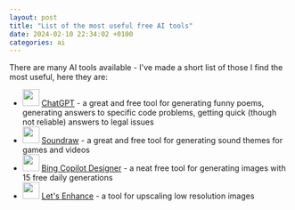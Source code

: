 ```yaml
---
layout: post
title: "List of the most useful free AI tools"
date: 2024-02-10 22:34:02 +0100
categories: ai
---
```


There are many AI tools available - I've made a short list of those I find the most useful, here they are:

- <img width=30 height=30 src="/blog/assets/chatgpt.webp"> [ChatGPT](https://chat.openai.com/chat) - a great and free tool for generating funny poems, generating answers to specific code problems, getting quick (though not reliable) answers to legal issues
- <img width=30 height=30 src="/blog/assets/soundraw.png"> [Soundraw](https://soundraw.io/) - a great and free tool for generating sound themes for games and videos
- <img width=30 height=30 src="/blog/assets/copilot.jpg"> [Bing Copilot Designer](https://www.bing.com/images/create?FORM=GENEXP) - a neat free tool for generating images with 15 free daily generations
- <img width=30 height=30 src="/blog/assets/lets-enhance.webp"> [Let's Enhance](https://letsenhance.io/) - a tool for upscaling low resolution images
